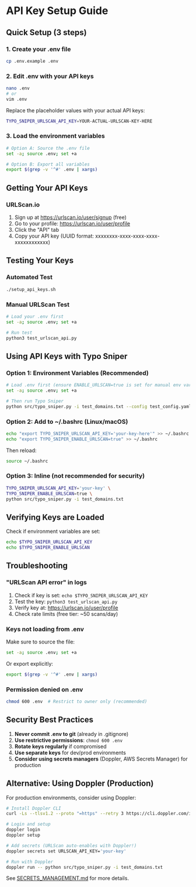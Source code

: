 # API Key Setup Guide

## Quick Setup (3 steps)

### 1. Create your .env file
```bash
cp .env.example .env
```

### 2. Edit .env with your API keys
```bash
nano .env
# or
vim .env
```

Replace the placeholder values with your actual API keys:
```bash
TYPO_SNIPER_URLSCAN_API_KEY=YOUR-ACTUAL-URLSCAN-KEY-HERE
```

### 3. Load the environment variables
```bash
# Option A: Source the .env file
set -a; source .env; set +a

# Option B: Export all variables
export $(grep -v '^#' .env | xargs)
```

## Getting Your API Keys

### URLScan.io
1. Sign up at https://urlscan.io/user/signup (free)
2. Go to your profile: https://urlscan.io/user/profile
3. Click the "API" tab
4. Copy your API key (UUID format: xxxxxxxx-xxxx-xxxx-xxxx-xxxxxxxxxxxx)

## Testing Your Keys

### Automated Test
```bash
./setup_api_keys.sh
```

### Manual URLScan Test
```bash
# Load your .env first
set -a; source .env; set +a

# Run test
python3 test_urlscan_api.py
```

## Using API Keys with Typo Sniper

### Option 1: Environment Variables (Recommended)
```bash
# Load .env first (ensure ENABLE_URLSCAN=true is set for manual env vars)
set -a; source .env; set +a

# Then run Typo Sniper
python src/typo_sniper.py -i test_domains.txt --config test_config.yaml
```

### Option 2: Add to ~/.bashrc (Linux/macOS)
```bash
echo "export TYPO_SNIPER_URLSCAN_API_KEY='your-key-here'" >> ~/.bashrc
echo "export TYPO_SNIPER_ENABLE_URLSCAN=true" >> ~/.bashrc
```

Then reload:
```bash
source ~/.bashrc
```

### Option 3: Inline (not recommended for security)
```bash
TYPO_SNIPER_URLSCAN_API_KEY='your-key' \
TYPO_SNIPER_ENABLE_URLSCAN=true \
python src/typo_sniper.py -i test_domains.txt
```

## Verifying Keys are Loaded

Check if environment variables are set:
```bash
echo $TYPO_SNIPER_URLSCAN_API_KEY
echo $TYPO_SNIPER_ENABLE_URLSCAN
```

## Troubleshooting

### "URLScan API error" in logs
1. Check if key is set: `echo $TYPO_SNIPER_URLSCAN_API_KEY`
2. Test the key: `python3 test_urlscan_api.py`
3. Verify key at: https://urlscan.io/user/profile
4. Check rate limits (free tier: ~50 scans/day)

### Keys not loading from .env
Make sure to source the file:
```bash
set -a; source .env; set +a
```

Or export explicitly:
```bash
export $(grep -v '^#' .env | xargs)
```

### Permission denied on .env
```bash
chmod 600 .env  # Restrict to owner only (recommended)
```

## Security Best Practices

1. **Never commit .env to git** (already in .gitignore)
2. **Use restrictive permissions**: `chmod 600 .env`
3. **Rotate keys regularly** if compromised
4. **Use separate keys** for dev/prod environments
5. **Consider using secrets managers** (Doppler, AWS Secrets Manager) for production

## Alternative: Using Doppler (Production)

For production environments, consider using Doppler:
```bash
# Install Doppler CLI
curl -Ls --tlsv1.2 --proto "=https" --retry 3 https://cli.doppler.com/install.sh | sudo sh

# Login and setup
doppler login
doppler setup

# Add secrets (URLScan auto-enables with Doppler!)
doppler secrets set URLSCAN_API_KEY='your-key'

# Run with Doppler
doppler run -- python src/typo_sniper.py -i test_domains.txt
```

See [SECRETS_MANAGEMENT.md](SECRETS_MANAGEMENT.md) for more details.
